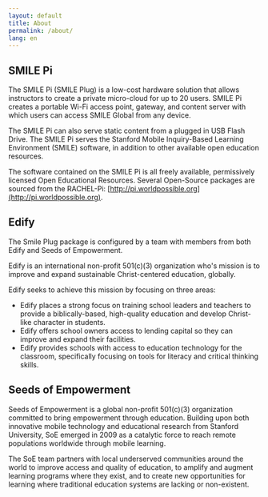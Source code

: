 ```yaml
---
layout: default
title: About
permalink: /about/
lang: en
---
```

## SMILE Pi

The SMILE Pi (SMILE Plug) is a low-cost hardware solution that allows instructors to create a private micro-cloud for up to 20 users. 
SMILE Pi creates a portable Wi-Fi access point, gateway, and content server with which users can access SMILE Global from any device. 

The SMILE Pi can also serve static content from a plugged in USB Flash Drive.
The SMILE Pi serves the Stanford Mobile Inquiry-Based Learning Environment (SMILE) software, in addition to other available open education resources. 

The software contained on the SMILE Pi is all freely available, permissively licensed Open Educational Resources.
Several Open-Source packages are sourced from the RACHEL-Pi: [http://pi.worldpossible.org](http://pi.worldpossible.org).

## Edify

The Smile Plug package is configured by a team with members from both Edify and Seeds of Empowerment. 

Edify is an international non-profit 501(c)(3) organization who's mission is to improve and expand sustainable Christ-centered education, globally. 

Edify seeks to achieve this mission by focusing on three areas: 
 * Edify places a strong focus on training school leaders and teachers to provide a biblically-based, high-quality education and develop Christ-like character in students. 
 * Edify offers school owners access to lending capital so they can improve and expand their facilities.
 * Edify provides schools with access to education technology for the classroom, specifically focusing on tools for literacy and critical thinking skills.

## Seeds of Empowerment

Seeds of Empowerment is a global non-profit 501(c)(3) organization committed to bring empowerment through education. 
Building upon both innovative mobile technology and educational research from Stanford University, 
SoE emerged in 2009 as a catalytic force to reach remote populations worldwide through mobile learning.

The SoE team partners with local underserved communities around the world to improve access and quality of education, to amplify and augment learning programs where they exist, and to create new opportunities for learning where traditional education systems are lacking or non-existent.
